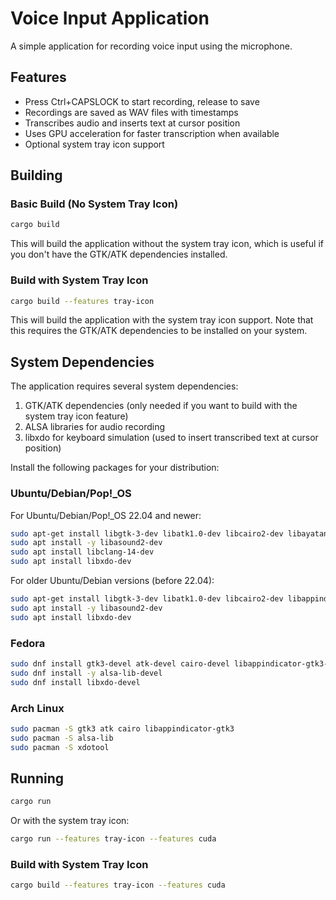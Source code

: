 # Voice Input Application

A simple application for recording voice input using the microphone.

## Features

- Press Ctrl+CAPSLOCK to start recording, release to save
- Recordings are saved as WAV files with timestamps
- Transcribes audio and inserts text at cursor position
- Uses GPU acceleration for faster transcription when available
- Optional system tray icon support

## Building

### Basic Build (No System Tray Icon)

```bash
cargo build
```

This will build the application without the system tray icon, which is useful if you don't have the GTK/ATK dependencies installed.

### Build with System Tray Icon

```bash
cargo build --features tray-icon
```

This will build the application with the system tray icon support. Note that this requires the GTK/ATK dependencies to be installed on your system.

## System Dependencies

The application requires several system dependencies:

1. GTK/ATK dependencies (only needed if you want to build with the system tray icon feature)
2. ALSA libraries for audio recording
3. libxdo for keyboard simulation (used to insert transcribed text at cursor position)

Install the following packages for your distribution:

### Ubuntu/Debian/Pop!_OS

For Ubuntu/Debian/Pop!_OS 22.04 and newer:

```bash
sudo apt-get install libgtk-3-dev libatk1.0-dev libcairo2-dev libayatana-appindicator3-dev
sudo apt install -y libasound2-dev
sudo apt install libclang-14-dev
sudo apt install libxdo-dev
```

For older Ubuntu/Debian versions (before 22.04):

```bash
sudo apt-get install libgtk-3-dev libatk1.0-dev libcairo2-dev libappindicator3-dev
sudo apt install -y libasound2-dev
sudo apt install libxdo-dev
```

### Fedora

```bash
sudo dnf install gtk3-devel atk-devel cairo-devel libappindicator-gtk3-devel
sudo dnf install -y alsa-lib-devel
sudo dnf install libxdo-devel
```

### Arch Linux

```bash
sudo pacman -S gtk3 atk cairo libappindicator-gtk3
sudo pacman -S alsa-lib
sudo pacman -S xdotool
```

## Running

```bash
cargo run
```

Or with the system tray icon:

```bash
cargo run --features tray-icon --features cuda
```

### Build with System Tray Icon

```bash
cargo build --features tray-icon --features cuda
```

